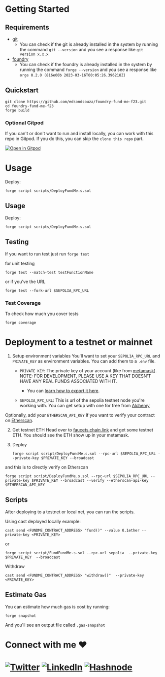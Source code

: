 # Getting Started

## Requirements

- [git](https://git-scm.com/book/en/v2/Getting-Started-Installing-Git)
  - You can check if the git is already installed in the system by running the command `git --version` and you see a response like `git version x.x.x`
- [foundry](https://getfoundry.sh/)
  - You can check if the foundry is already installed in the system by running the command `forge --version` and you see a response like `orge 0.2.0 (816e00b 2023-03-16T00:05:26.396218Z)`

## Quickstart

```
git clone https://github.com/edsondsouza/foundry-fund-me-f23.git
cd foundry-fund-me-f23
forge build
```

### Optional Gitpod

If you can't or don't want to run and install locally, you can work with this repo in Gitpod. If you do this, you can skip the `clone this repo` part.

[![Open in Gitpod](https://gitpod.io/button/open-in-gitpod.svg)](https://gitpod.io/edsondsouza/foundry-fund-me-f23.git)

# Usage

Deploy:

```
forge script scripts/DeployFundMe.s.sol
```

## Usage

Deploy:

```
forge script scripts/DeployFundMe.s.sol
```

## Testing

If you want to run test just run
`forge test`

for unit testing

```
forge test --match-test testFunctionName
```

or if you've the URL

```
forge test --fork-url $SEPOLIA_RPC_URL
```

### Test Coverage

To check how much you cover tests

```
forge coverage
```

# Deployment to a testnet or mainnet

1. Setup environment variables
   You'll want to set your `SEPOLIA_RPC_URL` and `PRIVATE_KEY` as environment variables. You can add them to a `.env` file.

   - `PRIVATE_KEY`: The private key of your account (like from [metamask](https://metamask.io/)). NOTE: FOR DEVELOPMENT, PLEASE USE A KEY THAT DOESN'T HAVE ANY REAL FUNDS ASSOCIATED WITH IT.

     - You can [learn how to export it here](https://support.metamask.io/hc/en-us/articles/360015289632-How-to-Export-an-Account-Private-Key).

   - `SEPOLIA_RPC_URL`: This is url of the sepolia testnet node you're working with. You can get setup with one for free from [Alchemy](https://www.alchemy.com/)

Optionally, add your `ETHERSCAN_API_KEY` if you want to verify your contract on [Etherscan](https://etherscan.io/).

2. Get testnet ETH
   Head over to [faucets.chain.link](https://faucets.chain.link/) and get some testnet ETH. You should see the ETH show up in your metamask.

3. Deploy
   ```
   forge script script/DeployFundMe.s.sol --rpc-url $SEPOLIA_RPC_URL --private-key $PRIVATE_KEY --broadcast
   ```

and this is to directly verify on Etherscan

```
forge script script/DeployFundMe.s.sol --rpc-url $SEPOLIA_RPC_URL --private-key $PRIVATE_KEY --broadcast --verify --etherscan-api-key $ETHERSCAN_API_KEY
```

## Scripts

After deploying to a testnet or local net, you can run the scripts.

Using cast deployed locally example:

```
cast send <FUNDME_CONTRACT_ADDRESS> "fund()" --value 0.1ether --private-key <PRIVATE_KEY>
```

or

```
forge script script/FundFundMe.s.sol --rpc-url sepolia  --private-key $PRIVATE_KEY  --broadcast
```

Withdraw

```
cast send <FUNDME_CONTRACT_ADDRESS> "withdraw()"  --private-key <PRIVATE_KEY>
```

## Estimate Gas

You can estimate how much gas is cost by running:

```
forge snapshot
```

And you'll see an output file called `.gas-snapshot`

# Connect with me ❤️

[![Twitter](https://img.shields.io/badge/Twitter-%231DA1F2.svg?style=for-the-badge&logo=Twitter&logoColor=white)](https://twitter.com/edsondsouza) [![LinkedIn](https://img.shields.io/badge/linkedin-%230077B5.svg?style=for-the-badge&logo=linkedin&logoColor=white)](https://www.linkedin.com/in/dsouzaedson/) [![Hashnode](https://img.shields.io/badge/Hashnode-2962FF?style=for-the-badge&logo=hashnode&logoColor=white)](https://edsondsouza.hashnode.dev/)
=======

